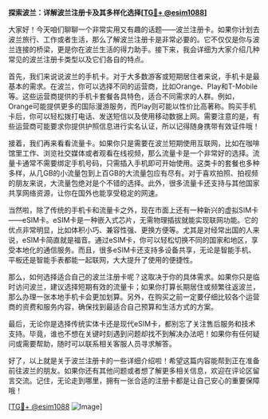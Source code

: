 **探索波兰：详解波兰注册卡及其多样化选择[[TG💪+ @esim1088](https://t.me/s/esim1088)]**

大家好！今天咱们聊聊一个非常实用又有趣的话题——波兰注册卡。如果你计划去波兰旅行、工作或者生活，那么了解波兰注册卡是非常必要的。它不仅仅是你与波兰连接的桥梁，更是你在波兰生活的得力助手。接下来，我会详细为大家介绍几种常见的波兰注册卡类型以及它们各自的特点。

首先，我们来说说波兰的手机卡。对于大多数游客或短期居住者来说，手机卡是最基本的需求。在波兰，你可以选择不同的运营商，比如Orange、Play和T-Mobile等。这些运营商提供的手机卡套餐各具特色，适合不同需求的人群。例如，Orange可能提供更多的国际漫游服务，而Play则可能以性价比高著称。购买手机卡后，你可以轻松拨打电话、发送短信以及使用移动数据上网。需要注意的是，有些运营商可能要求你提供护照信息进行实名认证，所以记得随身携带有效证件哦！

接着，我们再来看看流量卡。如果你只是需要在波兰短期使用互联网，比如在咖啡馆里工作、浏览社交媒体或者观看在线视频，那么流量卡是一个非常好的选择。流量卡通常不需要绑定手机号码，只需插入手机即可开始使用。这类卡的套餐也多种多样，从几GB的小流量包到上百GB的大流量包应有尽有。对于喜欢拍照、拍视频的朋友来说，大流量包绝对是个不错的选择。此外，很多流量卡还支持与其他国家共享网络资源，让你在国外也能享受稳定的网速。

当然啦，除了传统的手机卡和流量卡之外，现在市面上还有一种新兴的虚拟SIM卡——eSIM卡。eSIM卡是一种嵌入式芯片，无需物理插拔就能实现联网功能。它的优点非常明显，比如体积小巧、兼容性强、更换方便等。尤其是对经常出国的人来说，eSIM卡简直就是福音。通过eSIM卡，你可以轻松切换不同的国家和地区，享受本地化的通信服务。而且，很多eSIM卡还支持多设备共享，无论是智能手机、平板还是智能手表都能一起联网，大大提升了使用的便捷性。

那么，如何选择适合自己的波兰注册卡呢？这取决于你的具体需求。如果你只是临时访问波兰，建议选择短期有效的流量卡；如果你打算长期居住或频繁往返波兰，那么办理一张本地手机卡会更加划算。另外，在购买之前一定要仔细比较各个运营商的资费和服务内容，确保找到最适合自己预算和生活方式的方案。

最后，无论你是选择传统实体卡还是现代eSIM卡，都别忘了关注售后服务和技术支持。毕竟，谁也不想在关键时刻遇到问题却找不到解决办法吧！如果你有任何疑问或需要帮助，随时可以联系相关客服人员寻求解答。

好了，以上就是关于波兰注册卡的一些详细介绍啦！希望这篇内容能帮到正在准备前往波兰的朋友。如果你还有其他问题或者想了解更多相关信息，欢迎在评论区留言交流。记住，无论走到哪里，拥有一张合适的注册卡都是让自己安心的重要保障哦！

[[TG💪+ @esim1088](https://t.me/s/esim1088) ![Image](https://i.postimg.cc/4NQfJmqS/Snipaste-2025-05-13-00-14-12.png)]
